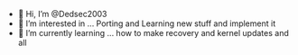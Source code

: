- 👋 Hi, I’m @Dedsec2003
- 👀 I’m interested in ... Porting and Learning new stuff and implement it 
- 🌱 I’m currently learning ... how to make recovery and kernel updates and all

<!---
Dedsec2003/Dedsec2003 is a ✨ special ✨ repository because its `README.md` (this file) appears on your GitHub profile.
You can click the Preview link to take a look at your changes.
--->
